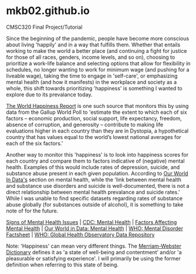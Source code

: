 # mkb02.github.io
CMSC320 Final Project/Tutorial

<p>Since the beginning of the pandemic, people have become more conscious about living 'happily' and in a way that fulfills them. Whether that entails working to make the world a better place (and continuing a fight for justice for those of all races, genders, income levels, and so on), choosing to prioritize a work-life balance and selecting options that allow for flexibility in schedules, no longer wanting to work for minimum wage (and pushing for a liveable wage), taking the time to engage in 'self-care', or emphasizing mental health (and how it manifests) in the workplace and society as a whole, this shift towards prioritizing 'happiness' is something I wanted to explore due to its prevalance today.</p>
<p><a href='https://www.kaggle.com/datasets/unsdsn/world-happiness?select=2019.csv'>The World Happiness Report</a> is one such source that monitors this by using data from the Gallup World Poll to 'estimate the extent to which each of six factors – economic production, social support, life expectancy, freedom, absence of corruption, and generosity – contribute to making life evaluations higher in each country than they are in Dystopia, a hypothetical country that has values equal to the world’s lowest national averages for each of the six factors.'</p>
<p>Another way to monitor this 'happiness' is to look into happiness scores for each country and compare them to factors indicative of (negative) mental health. Examples of this would include rates of depression, suicide, and substance abuse present in each given population. According to <a href='https://ourworldindata.org/mental-health'>Our World In Data's</a> section on mental health, while the 'link between mental health and substance use disorders and suicide is well-documented, there is not a direct relationship between mental health prevalance and suicide rates.' While I was unable to find specific datasets regarding rates of substance abuse globally (for substances outside of alcohol), it is something to take note of for the future.</p> 
<p><a href='https://www.healthdirect.gov.au/signs-mental-health-issue#:~:text=Nine%20signs%20of%20mental%20health%20issues%201%201.,8.%20Feeling%20guilty%20or%20worthless%20...%20More%20items'>Signs of Mental Health Issues</a> | <a href='https://www.cdc.gov/mentalhealth/learn/index.htm'>CDC: Mental Health</a> | <a href='https://ezcareclinic.io/factors-affecting-mental-health/'>Factors Affecting Mental Health</a> | <a href='https://ourworldindata.org/mental-health'>Our World in Data: Mental Health</a> | <a href='https://www.who.int/news-room/fact-sheets/detail/mental-disorders'> WHO: Mental Disorder Factsheet</a> | <a href='https://apps.who.int/gho/data/node.home'>WHO: Global Health Observatory Data Repository</a></p>
<p>Note: 'Happiness' can mean very different things. The <a href='https://www.merriam-webster.com/dictionary/happiness'>Merriam-Webster Dictionary</a> defines it as 'a state of well-being and contentment' and/or 'a pleasurable or satisfying experience'. I will primarily be using the former definition when referring to this state of being.</p>
